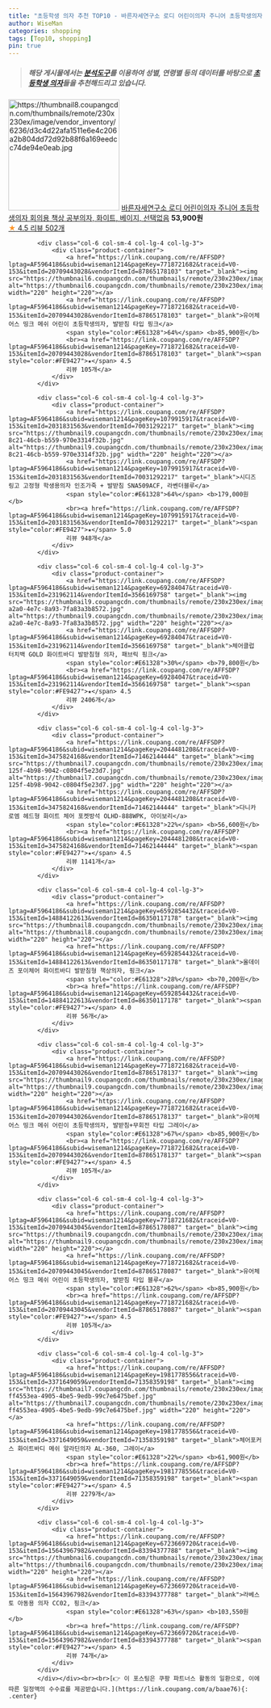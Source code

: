 ```yaml
---
title: "초등학생 의자 추천 TOP10 - 바른자세연구소 로디 어린이의자 주니어 초등학생의자 회의용 책상 공부의자, 화이트, 베이지, 선택없음"
author: WiseMan
categories: shopping
tags: [Top10, shopping]
pin: true
---
```


> ##### 해당 게시물에서는 [**분석도구**](https://itemscout.io/)를 이용하여 **성별**, **연령별** 등의 데이터를 바탕으로 [**초등학생 의자**](https://link.coupang.com/a/baae76)들을 추천해드리고 있습니다.
<div class="container"><div class="row">
            <div class="col-6 col-sm-4 col-lg-4 col-lg-3">
                <div class="product-container">
                    <a href="https://link.coupang.com/re/AFFSDP?lptag=AF5964186&subid=wiseman1214&pageKey=6251632408&traceid=V0-153&itemId=12675411567&vendorItemId=79942469461" target="_blank"><img src="https://thumbnail8.coupangcdn.com/thumbnails/remote/230x230ex/image/vendor_inventory/6236/d3c4d22afa1511e6e4c206a2b804dd72d92b88f6a169eedcc74de94e0eab.jpg" alt="https://thumbnail8.coupangcdn.com/thumbnails/remote/230x230ex/image/vendor_inventory/6236/d3c4d22afa1511e6e4c206a2b804dd72d92b88f6a169eedcc74de94e0eab.jpg" width="220" height="220"></a>
                    <a href="https://link.coupang.com/re/AFFSDP?lptag=AF5964186&subid=wiseman1214&pageKey=6251632408&traceid=V0-153&itemId=12675411567&vendorItemId=79942469461" target="_blank">바른자세연구소 로디 어린이의자 주니어 초등학생의자 회의용 책상 공부의자, 화이트, 베이지, 선택없음</a>
                    <span style="color:#E61328"></span> <b>53,900원</b>
                    <br><a href="https://link.coupang.com/re/AFFSDP?lptag=AF5964186&subid=wiseman1214&pageKey=6251632408&traceid=V0-153&itemId=12675411567&vendorItemId=79942469461" target="_blank"><span style="color:#FE9427">★</span> 4.5
                    리뷰 502개</a>
                </div>
            </div>
            
            <div class="col-6 col-sm-4 col-lg-4 col-lg-3">
                <div class="product-container">
                    <a href="https://link.coupang.com/re/AFFSDP?lptag=AF5964186&subid=wiseman1214&pageKey=7718721682&traceid=V0-153&itemId=20709443028&vendorItemId=87865178103" target="_blank"><img src="https://thumbnail6.coupangcdn.com/thumbnails/remote/230x230ex/image/vendor_inventory/119a/1c40528763361e3b3a7e84b3087c756913332cbf538a96f40b09254aa8f1.jpg" alt="https://thumbnail6.coupangcdn.com/thumbnails/remote/230x230ex/image/vendor_inventory/119a/1c40528763361e3b3a7e84b3087c756913332cbf538a96f40b09254aa8f1.jpg" width="220" height="220"></a>
                    <a href="https://link.coupang.com/re/AFFSDP?lptag=AF5964186&subid=wiseman1214&pageKey=7718721682&traceid=V0-153&itemId=20709443028&vendorItemId=87865178103" target="_blank">유어체어스 띵크 메쉬 어린이 초등학생의자, 발받침 타입 핑크</a>
                    <span style="color:#E61328">64%</span> <b>85,900원</b>
                    <br><a href="https://link.coupang.com/re/AFFSDP?lptag=AF5964186&subid=wiseman1214&pageKey=7718721682&traceid=V0-153&itemId=20709443028&vendorItemId=87865178103" target="_blank"><span style="color:#FE9427">★</span> 4.5
                    리뷰 105개</a>
                </div>
            </div>
            
            <div class="col-6 col-sm-4 col-lg-4 col-lg-3">
                <div class="product-container">
                    <a href="https://link.coupang.com/re/AFFSDP?lptag=AF5964186&subid=wiseman1214&pageKey=1079915917&traceid=V0-153&itemId=2031831563&vendorItemId=70031292217" target="_blank"><img src="https://thumbnail9.coupangcdn.com/thumbnails/remote/230x230ex/image/retail/images/2019/12/09/18/1/55612f41-8c21-46cb-b559-970e3314f32b.jpg" alt="https://thumbnail9.coupangcdn.com/thumbnails/remote/230x230ex/image/retail/images/2019/12/09/18/1/55612f41-8c21-46cb-b559-970e3314f32b.jpg" width="220" height="220"></a>
                    <a href="https://link.coupang.com/re/AFFSDP?lptag=AF5964186&subid=wiseman1214&pageKey=1079915917&traceid=V0-153&itemId=2031831563&vendorItemId=70031292217" target="_blank">시디즈 링고 고정형 학생용의자 인조가죽 + 발받침 SNA509ACF, 라벤더블루</a>
                    <span style="color:#E61328">64%</span> <b>179,000원</b>
                    <br><a href="https://link.coupang.com/re/AFFSDP?lptag=AF5964186&subid=wiseman1214&pageKey=1079915917&traceid=V0-153&itemId=2031831563&vendorItemId=70031292217" target="_blank"><span style="color:#FE9427">★</span> 5.0
                    리뷰 948개</a>
                </div>
            </div>
            
            <div class="col-6 col-sm-4 col-lg-4 col-lg-3">
                <div class="product-container">
                    <a href="https://link.coupang.com/re/AFFSDP?lptag=AF5964186&subid=wiseman1214&pageKey=69284047&traceid=V0-153&itemId=231962114&vendorItemId=3566169758" target="_blank"><img src="https://thumbnail9.coupangcdn.com/thumbnails/remote/230x230ex/image/product/image/vendoritem/2019/09/18/3566169758/82e31d40-a2a0-4e7c-8a93-7fa83a3b8572.jpg" alt="https://thumbnail9.coupangcdn.com/thumbnails/remote/230x230ex/image/product/image/vendoritem/2019/09/18/3566169758/82e31d40-a2a0-4e7c-8a93-7fa83a3b8572.jpg" width="220" height="220"></a>
                    <a href="https://link.coupang.com/re/AFFSDP?lptag=AF5964186&subid=wiseman1214&pageKey=69284047&traceid=V0-153&itemId=231962114&vendorItemId=3566169758" target="_blank">체어클럽 터치백 GOLD 화이트바디 발받침형 의자, 패브릭 핑크</a>
                    <span style="color:#E61328">30%</span> <b>79,800원</b>
                    <br><a href="https://link.coupang.com/re/AFFSDP?lptag=AF5964186&subid=wiseman1214&pageKey=69284047&traceid=V0-153&itemId=231962114&vendorItemId=3566169758" target="_blank"><span style="color:#FE9427">★</span> 4.5
                    리뷰 2406개</a>
                </div>
            </div>
            
            <div class="col-6 col-sm-4 col-lg-4 col-lg-3">
                <div class="product-container">
                    <a href="https://link.coupang.com/re/AFFSDP?lptag=AF5964186&subid=wiseman1214&pageKey=2044481208&traceid=V0-153&itemId=3475824168&vendorItemId=71462144444" target="_blank"><img src="https://thumbnail7.coupangcdn.com/thumbnails/remote/230x230ex/image/retail/images/2020/09/02/11/0/b08cf1d7-125f-4b98-9042-c0804f5e23d7.jpg" alt="https://thumbnail7.coupangcdn.com/thumbnails/remote/230x230ex/image/retail/images/2020/09/02/11/0/b08cf1d7-125f-4b98-9042-c0804f5e23d7.jpg" width="220" height="220"></a>
                    <a href="https://link.coupang.com/re/AFFSDP?lptag=AF5964186&subid=wiseman1214&pageKey=2044481208&traceid=V0-153&itemId=3475824168&vendorItemId=71462144444" target="_blank">다니카 로엠 헤드형 화이트 체어 포켓방석 OLHD-888WPK, 아이보리</a>
                    <span style="color:#E61328">22%</span> <b>56,600원</b>
                    <br><a href="https://link.coupang.com/re/AFFSDP?lptag=AF5964186&subid=wiseman1214&pageKey=2044481208&traceid=V0-153&itemId=3475824168&vendorItemId=71462144444" target="_blank"><span style="color:#FE9427">★</span> 4.5
                    리뷰 1141개</a>
                </div>
            </div>
            
            <div class="col-6 col-sm-4 col-lg-4 col-lg-3">
                <div class="product-container">
                    <a href="https://link.coupang.com/re/AFFSDP?lptag=AF5964186&subid=wiseman1214&pageKey=6592854432&traceid=V0-153&itemId=14884122613&vendorItemId=86350117178" target="_blank"><img src="https://thumbnail8.coupangcdn.com/thumbnails/remote/230x230ex/image/vendor_inventory/9b4a/d5160dad45961abb03568bae5f9d74649352f5c33f8c60518e69c2864936.jpg" alt="https://thumbnail8.coupangcdn.com/thumbnails/remote/230x230ex/image/vendor_inventory/9b4a/d5160dad45961abb03568bae5f9d74649352f5c33f8c60518e69c2864936.jpg" width="220" height="220"></a>
                    <a href="https://link.coupang.com/re/AFFSDP?lptag=AF5964186&subid=wiseman1214&pageKey=6592854432&traceid=V0-153&itemId=14884122613&vendorItemId=86350117178" target="_blank">올데이즈 포이체어 화이트바디 발받침형 책상의자, 핑크</a>
                    <span style="color:#E61328">28%</span> <b>70,200원</b>
                    <br><a href="https://link.coupang.com/re/AFFSDP?lptag=AF5964186&subid=wiseman1214&pageKey=6592854432&traceid=V0-153&itemId=14884122613&vendorItemId=86350117178" target="_blank"><span style="color:#FE9427">★</span> 4.0
                    리뷰 56개</a>
                </div>
            </div>
            
            <div class="col-6 col-sm-4 col-lg-4 col-lg-3">
                <div class="product-container">
                    <a href="https://link.coupang.com/re/AFFSDP?lptag=AF5964186&subid=wiseman1214&pageKey=7718721682&traceid=V0-153&itemId=20709443026&vendorItemId=87865178137" target="_blank"><img src="https://thumbnail9.coupangcdn.com/thumbnails/remote/230x230ex/image/vendor_inventory/67a7/beb953d4ec11f9e4fcbd3c58f2f0a647ebc67e14306ff2d924895b48de49.jpg" alt="https://thumbnail9.coupangcdn.com/thumbnails/remote/230x230ex/image/vendor_inventory/67a7/beb953d4ec11f9e4fcbd3c58f2f0a647ebc67e14306ff2d924895b48de49.jpg" width="220" height="220"></a>
                    <a href="https://link.coupang.com/re/AFFSDP?lptag=AF5964186&subid=wiseman1214&pageKey=7718721682&traceid=V0-153&itemId=20709443026&vendorItemId=87865178137" target="_blank">유어체어스 띵크 메쉬 어린이 초등학생의자, 발받침+무회전 타입 그레이</a>
                    <span style="color:#E61328">67%</span> <b>85,900원</b>
                    <br><a href="https://link.coupang.com/re/AFFSDP?lptag=AF5964186&subid=wiseman1214&pageKey=7718721682&traceid=V0-153&itemId=20709443026&vendorItemId=87865178137" target="_blank"><span style="color:#FE9427">★</span> 4.5
                    리뷰 105개</a>
                </div>
            </div>
            
            <div class="col-6 col-sm-4 col-lg-4 col-lg-3">
                <div class="product-container">
                    <a href="https://link.coupang.com/re/AFFSDP?lptag=AF5964186&subid=wiseman1214&pageKey=7718721682&traceid=V0-153&itemId=20709443045&vendorItemId=87865178087" target="_blank"><img src="https://thumbnail9.coupangcdn.com/thumbnails/remote/230x230ex/image/vendor_inventory/5a2f/cd43a5340a38943c1d08483020a44e275adf41427e5f7abf09e0756929fa.jpg" alt="https://thumbnail9.coupangcdn.com/thumbnails/remote/230x230ex/image/vendor_inventory/5a2f/cd43a5340a38943c1d08483020a44e275adf41427e5f7abf09e0756929fa.jpg" width="220" height="220"></a>
                    <a href="https://link.coupang.com/re/AFFSDP?lptag=AF5964186&subid=wiseman1214&pageKey=7718721682&traceid=V0-153&itemId=20709443045&vendorItemId=87865178087" target="_blank">유어체어스 띵크 메쉬 어린이 초등학생의자, 발받침 타입 블루</a>
                    <span style="color:#E61328">62%</span> <b>85,900원</b>
                    <br><a href="https://link.coupang.com/re/AFFSDP?lptag=AF5964186&subid=wiseman1214&pageKey=7718721682&traceid=V0-153&itemId=20709443045&vendorItemId=87865178087" target="_blank"><span style="color:#FE9427">★</span> 4.5
                    리뷰 105개</a>
                </div>
            </div>
            
            <div class="col-6 col-sm-4 col-lg-4 col-lg-3">
                <div class="product-container">
                    <a href="https://link.coupang.com/re/AFFSDP?lptag=AF5964186&subid=wiseman1214&pageKey=1981778556&traceid=V0-153&itemId=3371649059&vendorItemId=71358359198" target="_blank"><img src="https://thumbnail7.coupangcdn.com/thumbnails/remote/230x230ex/image/retail/images/1140978409636396-ff4553ea-4905-4be5-9edb-99c7e6475bef.jpg" alt="https://thumbnail7.coupangcdn.com/thumbnails/remote/230x230ex/image/retail/images/1140978409636396-ff4553ea-4905-4be5-9edb-99c7e6475bef.jpg" width="220" height="220"></a>
                    <a href="https://link.coupang.com/re/AFFSDP?lptag=AF5964186&subid=wiseman1214&pageKey=1981778556&traceid=V0-153&itemId=3371649059&vendorItemId=71358359198" target="_blank">체어포커스 화이트바디 메쉬 알라딘의자 AL-360, 그레이</a>
                    <span style="color:#E61328">22%</span> <b>61,900원</b>
                    <br><a href="https://link.coupang.com/re/AFFSDP?lptag=AF5964186&subid=wiseman1214&pageKey=1981778556&traceid=V0-153&itemId=3371649059&vendorItemId=71358359198" target="_blank"><span style="color:#FE9427">★</span> 4.5
                    리뷰 2279개</a>
                </div>
            </div>
            
            <div class="col-6 col-sm-4 col-lg-4 col-lg-3">
                <div class="product-container">
                    <a href="https://link.coupang.com/re/AFFSDP?lptag=AF5964186&subid=wiseman1214&pageKey=6723669720&traceid=V0-153&itemId=15643967982&vendorItemId=83394377788" target="_blank"><img src="https://thumbnail6.coupangcdn.com/thumbnails/remote/230x230ex/image/vendor_inventory/1233/20aaa039dda8277da63adb65f2f780cdec7f3d3af68a359eb60a69288e85.jpg" alt="https://thumbnail6.coupangcdn.com/thumbnails/remote/230x230ex/image/vendor_inventory/1233/20aaa039dda8277da63adb65f2f780cdec7f3d3af68a359eb60a69288e85.jpg" width="220" height="220"></a>
                    <a href="https://link.coupang.com/re/AFFSDP?lptag=AF5964186&subid=wiseman1214&pageKey=6723669720&traceid=V0-153&itemId=15643967982&vendorItemId=83394377788" target="_blank">라베스토 아동용 의자 CC02, 핑크</a>
                    <span style="color:#E61328">63%</span> <b>103,550원</b>
                    <br><a href="https://link.coupang.com/re/AFFSDP?lptag=AF5964186&subid=wiseman1214&pageKey=6723669720&traceid=V0-153&itemId=15643967982&vendorItemId=83394377788" target="_blank"><span style="color:#FE9427">★</span> 4.5
                    리뷰 74개</a>
                </div>
            </div>
            </div></div><br><br>[👉 이 포스팅은 쿠팡 파트너스 활동의 일환으로, 이에 따른 일정액의 수수료를 제공받습니다.](https://link.coupang.com/a/baae76){: .center}